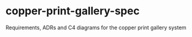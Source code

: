 # copper-print-gallery-spec
Requirements, ADRs and C4 diagrams for the copper print gallery system 
